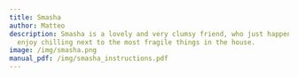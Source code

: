 ```yaml
---
title: Smasha
author: Matteo
description: Smasha is a lovely and very clumsy friend, who just happens to
  enjoy chilling next to the most fragile things in the house.
image: /img/smasha.png
manual_pdf: /img/smasha_instructions.pdf
---
```

